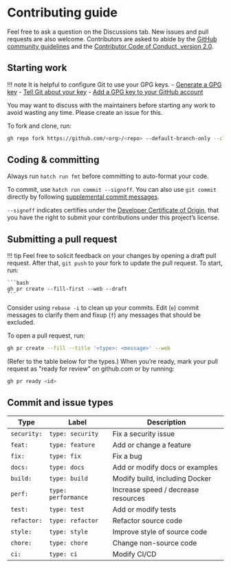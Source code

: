 # Contributing guide

Feel free to ask a question on the Discussions tab.
New issues and pull requests are also welcome.
Contributors are asked to abide by the
[GitHub community guidelines](https://docs.github.com/en/site-policy/github-terms/github-community-guidelines)
and the [Contributor Code of Conduct, version 2.0](https://www.contributor-covenant.org/version/2/0/code_of_conduct/).

## Starting work

!!! note
    It is helpful to configure Git to use your GPG keys.
    - [Generate a GPG key](https://docs.github.com/en/authentication/managing-commit-signature-verification/generating-a-new-gpg-key)
    - [Tell Git about your key](https://docs.github.com/en/authentication/managing-commit-signature-verification/telling-git-about-your-signing-key)
    - [Add a GPG key to your GitHub account](https://docs.github.com/en/authentication/managing-commit-signature-verification/adding-a-gpg-key-to-your-github-account)

You may want to discuss with the maintainers before starting any work to avoid wasting any time.
Please create an issue for this.

To fork and clone, run:

```bash
gh repo fork https://github.com/<org>/<repo> --default-branch-only --clone
```

## Coding & committing

Always run `hatch run fmt` before committing to auto-format your code.

To commit, use `hatch run commit --signoff`.
You can also use `git commit` directly by following [supplemental commit messages](#supplemental-commit-messages).

`--signoff` indicates certifies under the [Developer Certificate of Origin](https://developercertificate.org/),
that you have the right to submit your contributions under this project’s license.

## Submitting a pull request

!!! tip
    Feel free to solicit feedback on your changes by opening a draft pull request.
    After that, `git push` to your fork to update the pull request. To start, run:

    ```bash
    gh pr create --fill-first --web --draft
    ```

Consider using `rebase -i` to clean up your commits.
Edit (`e`) commit messages to clarify them and fixup (`f`) any messages that should be excluded.

To open a pull request, run:

```bash
gh pr create --fill --title '<type>: <message>' --web
```

(Refer to the table below for the types.)
When you’re ready, mark your pull request as "ready for review" on github.com or by running:

```bash
gh pr ready <id>
```

## Commit and issue types

| Type        | Label               | Description                         |
| ----------- | ------------------- | ----------------------------------- |
| `security:` | `type: security`    | Fix a security issue                |
| `feat:`     | `type: feature`     | Add or change a feature             |
| `fix:`      | `type: fix`         | Fix a bug                           |
| `docs:`     | `type: docs`        | Add or modify docs or examples      |
| `build:`    | `type: build`       | Modify build, including Docker      |
| `perf:`     | `type: performance` | Increase speed / decrease resources |
| `test:`     | `type: test`        | Add or modify tests                 |
| `refactor:` | `type: refactor`    | Refactor source code                |
| `style:`    | `type: style`       | Improve style of source code        |
| `chore:`    | `type: chore`       | Change non-source code              |
| `ci:`       | `type: ci`          | Modify CI/CD                        |

